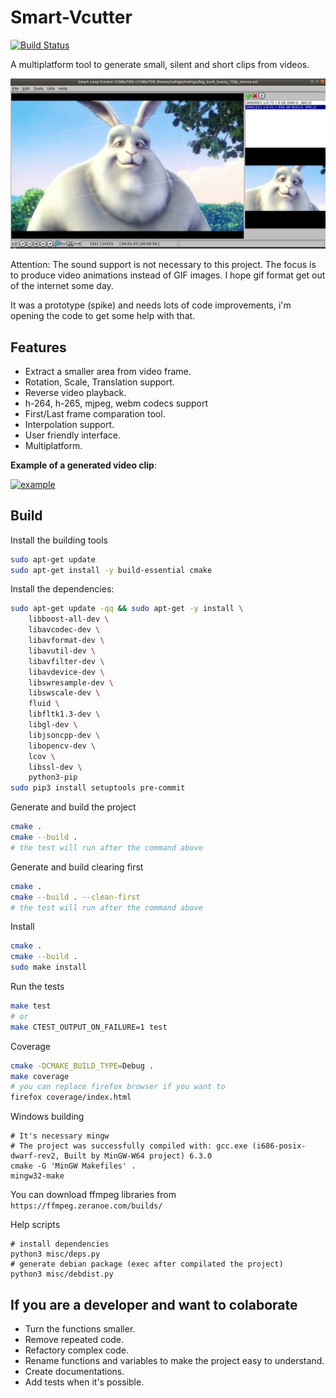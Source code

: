 # Smart-Vcutter

[![Build Status](https://travis-ci.com/rodjjo/smart-vcutter.svg?branch=master)](https://travis-ci.com/rodjjo/smart-vcutter)

A multiplatform tool to generate small, silent and short clips from videos.

![Ubuntu screenshot](https://raw.githubusercontent.com/rodjjo/smart-vcutter/master/docs/images/ubuntu-screen-shot.png)

Attention: The sound support is not necessary to this project. The focus is to produce video animations instead of GIF images. I hope gif format get out of the internet some day.

It was a prototype (spike) and needs lots of code improvements, i'm opening the code to get some help with that.

## Features

* Extract a smaller area from video frame.
* Rotation, Scale, Translation support.
* Reverse video playback.
* h-264, h-265, mjpeg, webm codecs support
* First/Last frame comparation tool.
* Interpolation support.
* User friendly interface.
* Multiplatform.

**Example of a generated video clip**:

[![example](http://img.youtube.com/vi/7MCendkxo1I/0.jpg)](http://www.youtube.com/watch?v=7MCendkxo1I)

## Build

Install the building tools

```bash
sudo apt-get update
sudo apt-get install -y build-essential cmake
```

Install the dependencies:

```bash
sudo apt-get update -qq && sudo apt-get -y install \
    libboost-all-dev \
    libavcodec-dev \
    libavformat-dev \
    libavutil-dev \
    libavfilter-dev \
    libavdevice-dev \
    libswresample-dev \
    libswscale-dev \
    fluid \
    libfltk1.3-dev \
    libgl-dev \
    libjsoncpp-dev \
    libopencv-dev \
    lcov \
    libssl-dev \
    python3-pip
sudo pip3 install setuptools pre-commit
```

Generate and build the project

```bash
cmake .
cmake --build .
# the test will run after the command above
```

Generate and build clearing first

```bash
cmake .
cmake --build . --clean-first
# the test will run after the command above
```

Install

```bash
cmake .
cmake --build .
sudo make install
```

Run the tests

```bash
make test
# or
make CTEST_OUTPUT_ON_FAILURE=1 test
```

Coverage

```bash
cmake -DCMAKE_BUILD_TYPE=Debug .
make coverage
# you can replace firefox browser if you want to
firefox coverage/index.html
```

Windows building

```
# It's necessary mingw
# The project was successfully compiled with: gcc.exe (i686-posix-dwarf-rev2, Built by MinGW-W64 project) 6.3.0
cmake -G 'MinGW Makefiles' .
mingw32-make
```

You can download ffmpeg libraries from
`https://ffmpeg.zeranoe.com/builds/`

Help scripts

```
# install dependencies
python3 misc/deps.py
# generate debian package (exec after compilated the project)
python3 misc/debdist.py
```

## If you are a developer and want to colaborate

* Turn the functions smaller.
* Remove repeated code.
* Refactory complex code.
* Rename functions and variables to make the project easy to understand.
* Create documentations.
* Add tests when it's possible.
